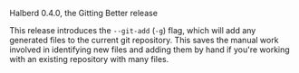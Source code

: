 Halberd 0.4.0, the Gitting Better release

This release introduces the `--git-add` (`-g`) flag, which will add any
generated files to the current git repository. This saves the manual work
involved in identifying new files and adding them by hand if you're working
with an existing repository with many files.
